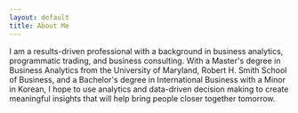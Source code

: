 ```yaml
---
layout: default
title: About Me
---
```


I am a results-driven professional with a background in business analytics, programmatic trading, and business consulting. With a Master's degree in Business Analytics from the University of Maryland, Robert H. Smith School of Business, and a Bachelor's degree in International Business with a Minor in Korean, I hope to use analytics and data-driven decision making to create meaningful insights that will help bring people closer together tomorrow.
